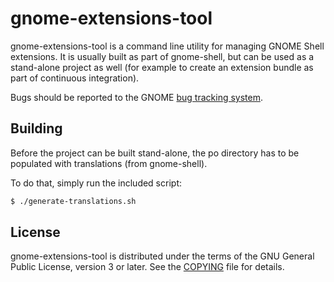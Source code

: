 # gnome-extensions-tool
gnome-extensions-tool is a command line utility for managing
GNOME Shell extensions. It is usually built as part of gnome-shell,
but can be used as a stand-alone project as well (for example to
create an extension bundle as part of continuous integration).

Bugs should be reported to the GNOME [bug tracking system][bug-tracker].

## Building
Before the project can be built stand-alone, the po directory has
to be populated with translations (from gnome-shell).

To do that, simply run the included script:
```sh
$ ./generate-translations.sh
```

## License
gnome-extensions-tool is distributed under the terms of the GNU General Public
License, version 3 or later. See the [COPYING][license] file for details.

[bug-tracker]: https://gitlab.gnome.org/GNOME/gnome-shell/issues
[license]: COPYING
